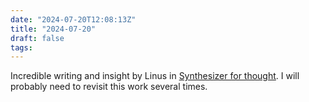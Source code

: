 ```yaml
---
date: "2024-07-20T12:08:13Z"
title: "2024-07-20"
draft: false
tags:
---
```



Incredible writing and insight by Linus in [Synthesizer for thought](https://thesephist.com/posts/synth/).
I will probably need to revisit this work several times.
